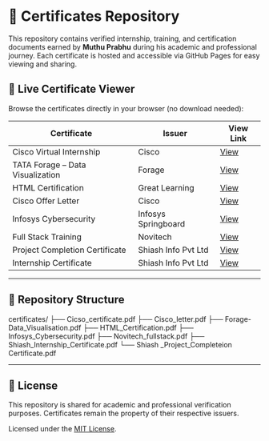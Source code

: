 # 📄 Certificates Repository

This repository contains verified internship, training, and certification documents earned by **Muthu Prabhu** during his academic and professional journey. Each certificate is hosted and accessible via GitHub Pages for easy viewing and sharing.

## 🔗 Live Certificate Viewer

Browse the certificates directly in your browser (no download needed):

| Certificate | Issuer | View Link |
|------------|--------|-----------|
| Cisco Virtual Internship | Cisco | [View](https://muthuprabhu2003.github.io/certificates/Cicso_certificate.pdf) |
| TATA Forage – Data Visualization | Forage | [View](https://muthuprabhu2003.github.io/certificates/Forage-Data_Visualisation.pdf) |
| HTML Certification | Great Learning | [View](https://muthuprabhu2003.github.io/certificates/HTML_Certification.pdf) |
| Cisco Offer Letter | Cisco | [View](https://muthuprabhu2003.github.io/certificates/Cisco_letter.pdf) |
| Infosys Cybersecurity | Infosys Springboard | [View](https://muthuprabhu2003.github.io/certificates/Infosys_Cybersecurity.pdf) |
| Full Stack Training | Novitech | [View](https://muthuprabhu2003.github.io/certificates/Novitech_fullstack.pdf) |
| Project Completion Certificate | Shiash Info Pvt Ltd | [View](https://muthuprabhu2003.github.io/certificates/Shiash%20_Project_Completeion%20Certificate.pdf) |
| Internship Certificate | Shiash Info Pvt Ltd | [View](https://muthuprabhu2003.github.io/certificates/Shiash_Internship_Certificate.pdf) |

---

## 📁 Repository Structure

certificates/
├── Cicso_certificate.pdf
├── Cisco_letter.pdf
├── Forage-Data_Visualisation.pdf
├── HTML_Certification.pdf
├── Infosys_Cybersecurity.pdf
├── Novitech_fullstack.pdf
├── Shiash_Internship_Certificate.pdf
└── Shiash _Project_Completeion Certificate.pdf

---

## 📜 License

This repository is shared for academic and professional verification purposes. Certificates remain the property of their respective issuers.

Licensed under the [MIT License](./LICENSE).
